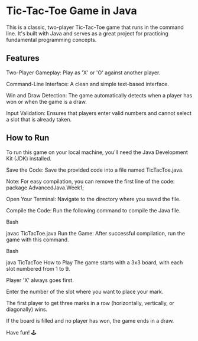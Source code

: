 # Tic-Tac-Toe Game in Java
This is a classic, two-player Tic-Tac-Toe game that runs in the command line. It's built with Java and serves as a great project for practicing fundamental programming concepts.

## Features
Two-Player Gameplay: Play as 'X' or 'O' against another player.

Command-Line Interface: A clean and simple text-based interface.

Win and Draw Detection: The game automatically detects when a player has won or when the game is a draw.

Input Validation: Ensures that players enter valid numbers and cannot select a slot that is already taken.

## How to Run
To run this game on your local machine, you'll need the Java Development Kit (JDK) installed.

Save the Code: Save the provided code into a file named TicTacToe.java.

Note: For easy compilation, you can remove the first line of the code: package AdvancedJava.Week1;

Open Your Terminal: Navigate to the directory where you saved the file.

Compile the Code: Run the following command to compile the Java file.

Bash

javac TicTacToe.java
Run the Game: After successful compilation, run the game with this command.

Bash

java TicTacToe
How to Play
The game starts with a 3x3 board, with each slot numbered from 1 to 9.

Player 'X' always goes first.

Enter the number of the slot where you want to place your mark.

The first player to get three marks in a row (horizontally, vertically, or diagonally) wins.

If the board is filled and no player has won, the game ends in a draw.

Have fun! 🕹️
